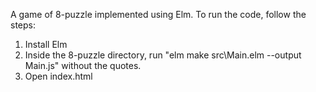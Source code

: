 A game of 8-puzzle implemented using Elm. To run the code, follow the steps:

1. Install Elm
2. Inside the 8-puzzle directory, run "elm make src\Main.elm --output Main.js" without the quotes.
3. Open index.html